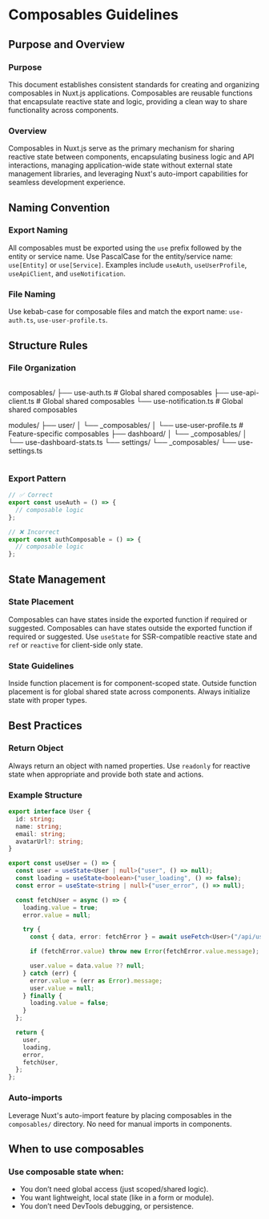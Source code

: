 # Composables Guidelines

## Purpose and Overview

### Purpose

This document establishes consistent standards for creating and organizing composables in Nuxt.js applications. Composables are reusable functions that encapsulate reactive state and logic, providing a clean way to share functionality across components.

### Overview

Composables in Nuxt.js serve as the primary mechanism for sharing reactive state between components, encapsulating business logic and API interactions, managing application-wide state without external state management libraries, and leveraging Nuxt's auto-import capabilities for seamless development experience.

## Naming Convention

### Export Naming

All composables must be exported using the `use` prefix followed by the entity or service name. Use PascalCase for the entity/service name: `use[Entity]` or `use[Service]`. Examples include `useAuth`, `useUserProfile`, `useApiClient`, and `useNotification`.

### File Naming

Use kebab-case for composable files and match the export name: `use-auth.ts`, `use-user-profile.ts`.

## Structure Rules

### File Organization

```

```

composables/
├── use-auth.ts # Global shared composables
├── use-api-client.ts # Global shared composables
└── use-notification.ts # Global shared composables

modules/
├── user/
│ └── \_composables/
│ └── use-user-profile.ts # Feature-specific composables
├── dashboard/
│ └── \_composables/
│ └── use-dashboard-stats.ts
└── settings/
└── \_composables/
└── use-settings.ts

```

```

### Export Pattern

```typescript
// ✅ Correct
export const useAuth = () => {
  // composable logic
};

// ❌ Incorrect
export const authComposable = () => {
  // composable logic
};
```

## State Management

### State Placement

Composables can have states inside the exported function if required or suggested. Composables can have states outside the exported function if required or suggested. Use `useState` for SSR-compatible reactive state and `ref` or `reactive` for client-side only state.

### State Guidelines

Inside function placement is for component-scoped state. Outside function placement is for global shared state across components. Always initialize state with proper types.

## Best Practices

### Return Object

Always return an object with named properties. Use `readonly` for reactive state when appropriate and provide both state and actions.

### Example Structure

```typescript
export interface User {
  id: string;
  name: string;
  email: string;
  avatarUrl?: string;
}

export const useUser = () => {
  const user = useState<User | null>("user", () => null);
  const loading = useState<boolean>("user_loading", () => false);
  const error = useState<string | null>("user_error", () => null);

  const fetchUser = async () => {
    loading.value = true;
    error.value = null;

    try {
      const { data, error: fetchError } = await useFetch<User>("/api/user");

      if (fetchError.value) throw new Error(fetchError.value.message);

      user.value = data.value ?? null;
    } catch (err) {
      error.value = (err as Error).message;
      user.value = null;
    } finally {
      loading.value = false;
    }
  };

  return {
    user,
    loading,
    error,
    fetchUser,
  };
};
```

### Auto-imports

Leverage Nuxt's auto-import feature by placing composables in the `composables/` directory. No need for manual imports in components.

## When to use composables

### Use composable state when:

- You don’t need global access (just scoped/shared logic).
- You want lightweight, local state (like in a form or module).
- You don’t need DevTools debugging, or persistence.
